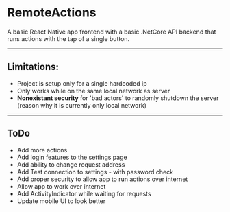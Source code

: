 # RemoteActions

A basic React Native app frontend with a basic .NetCore API backend that runs actions with the tap of a single button.

---
## Limitations:
- Project is setup only for a single hardcoded ip
- Only works while on the same local network as server
- **Nonexistant security** for 'bad actors' to randomly shutdown the server (reason why it is currently only local network)

---
## ToDo
- Add more actions
- Add login features to the settings page
- Add ability to change request address
- Add Test connection to settings - with password check
- Add proper security to allow app to run actions over internet
- Allow app to work over internet
- Add ActivityIndicator while waiting for requests 
- Update mobile UI to look better
